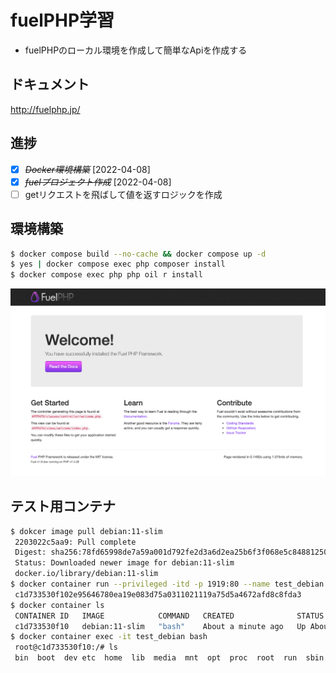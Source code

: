# fuelPHP学習

* fuelPHPのローカル環境を作成して簡単なApiを作成する

## ドキュメント

http://fuelphp.jp/

## 進捗

* [X] ~~*Docker環境構築*~~ [2022-04-08]
* [X] ~~*fuelプロジェクト作成*~~ [2022-04-08]
* [ ] getリクエストを飛ばして値を返すロジックを作成

## 環境構築

```sh
$ docker compose build --no-cache && docker compose up -d
$ yes | docker compose exec php composer install
$ docker compose exec php php oil r install
```

![](./images/fuel_top.png)

## テスト用コンテナ

```sh
$ dokcer image pull debian:11-slim
 2203022c5aa9: Pull complete 
 Digest: sha256:78fd65998de7a59a001d792fe2d3a6d2ea25b6f3f068e5c84881250373577414
 Status: Downloaded newer image for debian:11-slim
 docker.io/library/debian:11-slim
$ docker container run --privileged -itd -p 1919:80 --name test_debian --init debian:11-slim
 c1d733530f102e95646780ea19e083d75a0311021119a75d5a4672afd8c8fda3
$ docker container ls
 CONTAINER ID   IMAGE            COMMAND   CREATED              STATUS              PORTS                  NAMES
 c1d733530f10   debian:11-slim   "bash"    About a minute ago   Up About a minute   0.0.0.0:1919->80/tcp   test_debian
$ docker container exec -it test_debian bash
 root@c1d733530f10:/# ls
 bin  boot  dev	etc  home  lib	media  mnt  opt  proc  root  run  sbin	srv  sys  tmp  usr  var
```